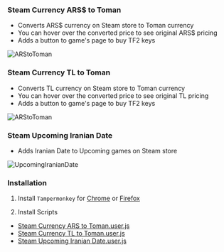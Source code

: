 ### Steam Currency ARS$ to Toman
- Converts ARS$ currency on Steam store to Toman currency
- You can hover over the converted price to see original ARS$ pricing
- Adds a button to game's page to buy TF2 keys

![ARStoToman](https://github.com/M-Zoghi/SteamCurrencytoToman/blob/main/Images/ARStoToman.png?raw=true)

### Steam Currency TL to Toman
- Converts TL currency on Steam store to Toman currency
- You can hover over the converted price to see original TL pricing
- Adds a button to game's page to buy TF2 keys

![ARStoToman](https://github.com/M-Zoghi/SteamCurrencytoToman/blob/main/Images/ARStoToman2.png?raw=true)

### Steam Upcoming Iranian Date
- Adds Iranian Date to Upcoming games on Steam store

![UpcomingIranianDate](https://github.com/M-Zoghi/SteamCurrencytoToman/blob/main/Images/UpcomingIranianDate.png?raw=true)

### Installation
1. Install `Tampermonkey` for [Chrome](https://chrome.google.com/webstore/detail/tampermonkey/dhdgffkkebhmkfjojejmpbldmpobfkfo "Chrome") or [Firefox](https://addons.mozilla.org/en-US/firefox/addon/tampermonkey "Firefox")

2. Install Scripts
- [Steam Currency ARS to Toman.user.js](https://github.com/M-Zoghi/SteamCurrencytoToman/raw/main/Steam%20Currency%20ARS%20to%20Toman.user.js "Steam Currency ARS$ to Toman")
- [Steam Currency TL to Toman.user.js](https://github.com/M-Zoghi/SteamCurrencytoToman/raw/main/Steam%20Currency%20TL%20to%20Toman.user.js "Steam Currency TL to Toman")
- [Steam Upcoming Iranian Date.user.js](https://github.com/M-Zoghi/SteamCurrencytoToman/raw/main/Steam%20Upcoming%20Iranian%20Date.user.js "Steam Upcoming Iranian Date")
